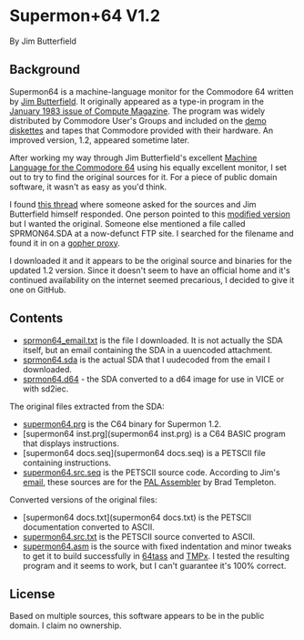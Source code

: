 # Supermon+64 V1.2
By Jim Butterfield

## Background
Supermon64 is a machine-language monitor for the Commodore 64 written by [Jim Butterfield](https://en.wikipedia.org/wiki/Jim_Butterfield). It originally appeared as a type-in program in the [January 1983 issue of Compute Magazine](https://archive.org/details/1983-01-compute-magazine). The program was widely distributed by Commodore User's Groups and included on the [demo diskettes](http://www.zimmers.net/anonftp/pub/cbm/demodisks/c64/starter-kit.d64.gz) and tapes that Commodore provided with their hardware.  An improved version, 1.2, appeared sometime later.

After working my way through Jim Butterfield's excellent [Machine Language for the Commodore 64](https://archive.org/details/Machine_Language_for_the_Commodore_Revised_and_Expanded_Edition) using his equally excellent monitor, I set out to try to find the original sources for it. For a piece of public domain software, it wasn't as easy as you'd think.  

I found [this thread](http://comp.sys.cbm.narkive.com/KUAL6oqM/attn-jim-butterfiled-i-m-looking-for-supermon-64-source-code) where someone asked for the sources and Jim Butterfield himself responded. One person pointed to this [modified version](http://www.ffd2.com/fridge/programs/supermon.s) but I wanted the original. Someone else mentioned a file called SPRMON64.SDA at a now-defunct FTP site.  I searched for the filename and found it in on a [gopher proxy](https://gopherproxy.meulie.net/sdf.org/1/users/rogertwo/prgs/cbm/c64/programming/).  

I downloaded it and it appears to be the original source and binaries for the updated 1.2 version.  Since it doesn't seem to have an official home and it's continued availability on the internet seemed precarious, I decided to give it one on GitHub.

## Contents

- [sprmon64_email.txt](sprmon64_email.txt) is the file I downloaded. It is not actually the SDA itself, but an email containing the SDA in a uuencoded attachment.
- [sprmon64.sda](sprmon64.sda) is the actual SDA that I uudecoded from the email I downloaded.
- [sprmon64.d64](sprmon64.d64) - the SDA converted to a d64 image for use in VICE or with sd2iec.

The original files extracted from the SDA:
- [supermon64.prg](supermon64.prg) is the C64 binary for Supermon 1.2.
- [supermon64 inst.prg](supermon64 inst.prg) is a C64 BASIC program that displays instructions.
- [supermon64 docs.seq](supermon64 docs.seq) is a PETSCII file containing instructions.
- [supermon64.src.seq](supermon64.src.seq) is the PETSCII source code. According to Jim's [email](http://comp.sys.cbm.narkive.com/KUAL6oqM/attn-jim-butterfiled-i-m-looking-for-supermon-64-source-code), these sources are for the [PAL Assembler](https://ist.uwaterloo.ca/~schepers/download.html) by Brad Templeton.

Converted versions of the original files:
- [supermon64 docs.txt](supermon64 docs.txt) is the PETSCII documentation converted to ASCII.
- [supermon64.src.txt](supermon64.src.txt) is the PETSCII source converted to ASCII.
- [supermon64.asm](supermon64.asm) is the source with fixed indentation and minor tweaks to get it to build successfully in [64tass](https://sourceforge.net/projects/tass64/) and [TMPx](http://style64.org/release/tmpx-v1.1.0-style).  I tested the resulting program and it seems to work, but I can't guarantee it's 100% correct.

## License

Based on multiple sources, this software appears to be in the public domain.  I claim no ownership.
